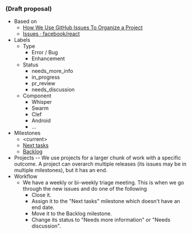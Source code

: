 ### (Draft proposal)

* Based on
    * [How We Use GitHub Issues To Organize a Project](http://www.ianbicking.org/blog/2014/03/use-github-issues-to-organize-a-project.html)
    * [Issues · facebook/react](https://github.com/facebook/react/issues)
* Labels
    * Type
        * Error / Bug
        * Enhancement
    * Status
        * needs_more_info
        * in_progress
        * pr_review
        * needs_discussion
    * Component
        * Whisper
        * Swarm
        * Clef
        * Android
        * ...
* Milestones
    * \<current\>
    * [Next tasks](https://github.com/ethereum/go-ethereum/milestone/81)
    * [Backlog](https://github.com/ethereum/go-ethereum/milestone/80)
* Projects -- We use projects for a larger chunk of work with a specific outcome. A project can overarch multiple releases (its issues may be in multiple milestones), but it has an end.
* Workflow
    * We have a weekly or bi-weekly triage meeting. This is when we go through the new issues and do one of the following
        * Close it.
        * Assign it to the "Next tasks" milestone which doesn't have an end date.
        * Move it to the Backlog milestone.
        * Change its status to "Needs more information" or "Needs discussion".
